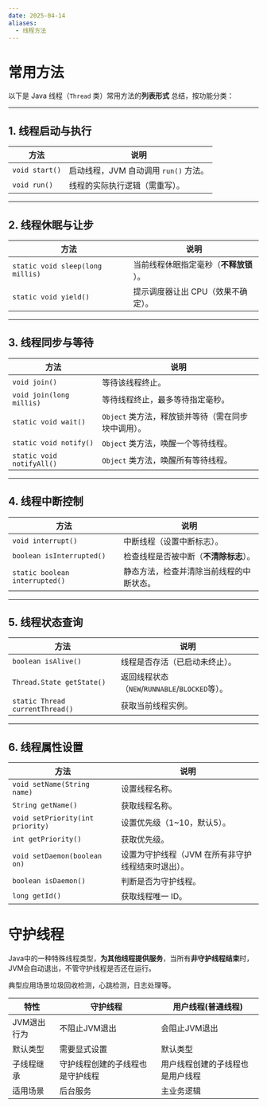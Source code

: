 ```yaml
---
date: 2025-04-14
aliases:
  - 线程方法
---
```

# 常用方法

以下是 Java 线程（`Thread` 类）常用方法的 ​**​列表形式​**​ 总结，按功能分类：

---

## ​**​1. 线程启动与执行​**​

|方法|说明|
|---|---|
|`void start()`|启动线程，JVM 自动调用 `run()` 方法。|
|`void run()`|线程的实际执行逻辑（需重写）。|

---

## ​**​2. 线程休眠与让步​**​

| 方法                               | 说明                        |
| -------------------------------- | ------------------------- |
| `static void sleep(long millis)` | 当前线程休眠指定毫秒（​**​不释放锁​**​）。 |
| `static void yield()`            | 提示调度器让出 CPU（效果不确定）。       |

---

## ​**​3. 线程同步与等待​**​

| 方法                        | 说明                             |
| ------------------------- | ------------------------------ |
| `void join()`             | 等待该线程终止。                       |
| `void join(long millis)`  | 等待线程终止，最多等待指定毫秒。               |
| `static void wait()`      | `Object` 类方法，释放锁并等待（需在同步块中调用）。 |
| `static void notify()`    | `Object` 类方法，唤醒一个等待线程。         |
| `static void notifyAll()` | `Object` 类方法，唤醒所有等待线程。         |

---

## ​**​4. 线程中断控制​**​

|方法|说明|
|---|---|
|`void interrupt()`|中断线程（设置中断标志）。|
|`boolean isInterrupted()`|检查线程是否被中断（​**​不清除标志​**​）。|
|`static boolean interrupted()`|静态方法，检查并清除当前线程的中断状态。|

---

## ​**​5. 线程状态查询​**​

|方法|说明|
|---|---|
|`boolean isAlive()`|线程是否存活（已启动未终止）。|
|`Thread.State getState()`|返回线程状态（`NEW`/`RUNNABLE`/`BLOCKED`等）。|
|`static Thread currentThread()`|获取当前线程实例。|

---

## ​**​6. 线程属性设置​**​

|方法|说明|
|---|---|
|`void setName(String name)`|设置线程名称。|
|`String getName()`|获取线程名称。|
|`void setPriority(int priority)`|设置优先级（1~10，默认5）。|
|`int getPriority()`|获取优先级。|
|`void setDaemon(boolean on)`|设置为守护线程（JVM 在所有非守护线程结束时退出）。|
|`boolean isDaemon()`|判断是否为守护线程。|
|`long getId()`|获取线程唯一 ID。|

# 守护线程

Java中的一种特殊线程类型，​**​为其他线程提供服务​**​，当所有**非守护线程结束**时，JVM会自动退出，不管守护线程是否还在运行。

典型应用场景垃圾回收检测，心跳检测，日志处理等。

| 特性      | 守护线程             | 用户线程(普通线程)       |
| ------- | ---------------- | ---------------- |
| JVM退出行为 | 不阻止JVM退出         | 会阻止JVM退出         |
| 默认类型    | 需要显式设置           | 默认类型             |
| 子线程继承   | 守护线程创建的子线程也是守护线程 | 用户线程创建的子线程也是用户线程 |
| 适用场景    | 后台服务             | 主业务逻辑            |

